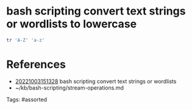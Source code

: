 # bash scripting convert text strings or wordlists to lowercase
```bash
tr 'A-Z' 'a-z'
```

# References
- [20221003151328](/zet/20221003151328/README.md) bash scripting convert text strings or wordlists
- ~/kb/bash-scripting/stream-operations.md

Tags:
    #assorted
